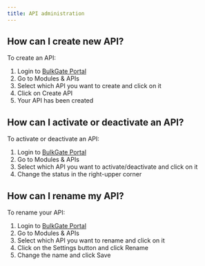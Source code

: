 ```yaml
---
title: API administration
---
```


## How can I create new API?
To create an API:
1.	Login to [BulkGate Portal](https://portal.bulkgate.com)
2.  Go to Modules & APIs
3.	Select which API you want to create and click on it
4.	Click on Create API
5.	Your API has been created

## How can I activate or deactivate an API?
To activate or deactivate an API:
1.	Login to [BulkGate Portal](https://portal.bulkgate.com)
2.	Go to Modules & APIs
3.	Select which API you want to activate/deactivate and click on it
4.	Change the status in the right-upper corner

## How can I rename my API?
To rename your API:
1.	Login to [BulkGate Portal](https://portal.bulkgate.com)
2.	Go to Modules & APIs
3.	Select which API you want to rename and click on it
4.	Click on the Settings button and click Rename
5.	Change the name and click Save
